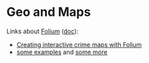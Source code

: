 # Geo and Maps

Links about [Folium](https://github.com/python-visualization/folium) ([doc](http://python-visualization.github.io/folium/docs-v0.5.0/)):
* [Creating interactive crime maps with Folium](https://blog.dominodatalab.com/creating-interactive-crime-maps-with-folium/)
* [some examples](http://nbviewer.jupyter.org/github/python-visualization/folium/tree/master/examples/) and [some more](https://nbviewer.jupyter.org/github/python-visualization/folium_contrib/tree/master/notebooks/)





